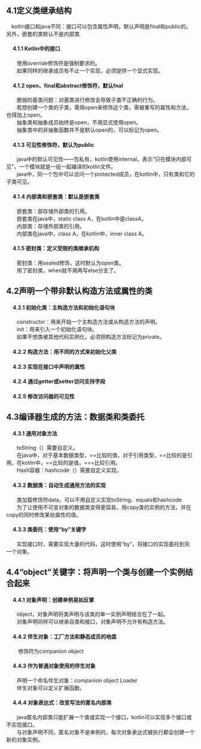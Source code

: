 ## 4.1定义类继承结构
&emsp;kotlin接口和java不同：接口可以包含属性声明，默认声明是final和public的。另外，嵌套的类默认不是内部类
#### &emsp; 4.1.1 Kotlin中的接口
&emsp;&emsp;使用override修饰符是强制要求的。  
&emsp;&emsp;如果同样的继承成员有不止一个实现，必须提供一个显式实现。
#### &emsp; 4.1.2 open、final和abstract修饰符，默认fnal
&emsp;&emsp;脆弱的基类问题：对基类进行修改会导致子类不正确的行为。  
&emsp;&emsp;若想创建一个类的子类，需用open来修饰这个类，需被重写的属性和方法，也得加上open。  
&emsp;&emsp;抽象类和抽象成员始终是open，不用显式使用open。  
&emsp;&emsp;抽象类中的非抽象函数并不是默认open的，可以标记为open。
#### &emsp; 4.1.3 可见性修饰符，默认为public
&emsp;&emsp;java中的默认可见性——包私有，kotlin使用internal，表示“只在模块内部可见”，一个模块就是一组一起编译的kotlin文件。  
&emsp;&emsp;java中，同一个包中可以访问一个protected成员，在kotlin中，只有类和它的子类可见。
#### &emsp; 4.1.4 内部类和嵌套类：默认是嵌套类
&emsp;&emsp;嵌套类：部存储外部类的引用。  
&emsp;&emsp;嵌套类在java中，static class A，在kotlin中是classA。  
&emsp;&emsp;内部类：存储外部类的引用。  
&emsp;&emsp;内部类在java中，class A，在kotlin中，inner class A。
#### &emsp; 4.1.5 密封类：定义受限的类继承机构
&emsp;&emsp;密封类：用sealed修饰，这时默认为open类。  
&emsp;&emsp;用了密封类，when就不用再写else分支了。
## 4.2声明一个带非默认构造方法或属性的类
#### &emsp; 4.2.1 初始化类：主构造方法和初始化语句块
&emsp;&emsp;constructor：用来开始一个主构造方法或从构造方法的声明。  
&emsp;&emsp;init：用来引入一个初始化语句块。  
&emsp;&emsp;如果不想类被其他代码实例化，必须把构造方法标记为private。
#### &emsp; 4.2.2 构造方法：用不同的方式来初始化父类
#### &emsp; 4.2.3 实现在接口中声明的属性
#### &emsp; 4.2.4 通过getter或setter访问支持字段
#### &emsp; 4.2.5 修改访问器的可见性
## 4.3编译器生成的方法：数据类和类委托
#### &emsp; 4.3.1 通用对象方法
&emsp;&emsp;toString（）需要自定义。  
&emsp;&emsp;在java中，对于基本数据类型，==比较的值，对于引用类型，==比较的是引用。在kotlin中，==比较的是值，===比较引用。  
&emsp;&emsp;Hash容器：hashcode（）需要自定义实现。
#### &emsp; 4.3.2 数据类：自动生成通用方法的实现
&emsp;&emsp;类加载修饰符data，可以不用自定义实现toString、equals和hashcode  
&emsp;&emsp;为了让使用不可变对象的数据类变得更容易，用copy类的实例的方法，并在copy的同时修改某些属性的值。
#### &emsp; 4.3.3 类委托：使用“by”关键字
&emsp;&emsp;实现接口时，需要实现大量的代码，这时使用“by”，将接口的实现委托到另一个对象。
## 4.4“object”关键字：将声明一个类与创建一个实例结合起来
#### &emsp; 4.4.1 对象声明：创建单例易如反掌
&emsp;&emsp;object，对象声明将类声明与该类的单一实例声明结合在了一起。  
&emsp;&emsp;对象声明同样可以继承自类和接口，对象声明不允许有构造方法。
#### &emsp; 4.4.2 伴生对象：工厂方法和静态成员的地盘
&emsp;&emsp;  修饰符为companion object
#### &emsp; 4.4.3 作为普通对象使用的伴生对象
&emsp;&emsp;声明一个命名伴生对象：companion object Loader  
&emsp;&emsp;伴生对象可以定义扩展函数。
#### &emsp; 4.4.4 对象表达式：改变写法的匿名内部类
&emsp;&emsp;java匿名内部类只能扩展一个类或实现一个接口，kotlin可以实现多个接口或不实现接口。  
&emsp;&emsp;与对象声明不同，匿名对象不是单例的，每次对象表达式被执行都会创建一个新的对象实例。































































